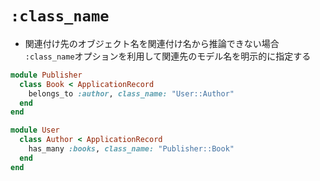 # `:class_name`
- 関連付け先のオブジェクト名を関連付け名から推論できない場合
  `:class_name`オプションを利用して関連先のモデル名を明示的に指定する

```ruby
module Publisher
  class Book < ApplicationRecord
    belongs_to :author, class_name: "User::Author"
  end
end

module User
  class Author < ApplicationRecord
    has_many :books, class_name: "Publisher::Book"
  end
end
```
